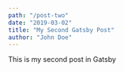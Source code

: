 ```yaml
---
path: "/post-two"
date: "2019-03-02"
title: "My Second Gatsby Post"
author: "John Doe"
---
```


This is my second post in Gatsby
